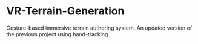 # VR-Terrain-Generation
Gesture-based immersive terrain authoring system. An updated version of the previous project using hand-tracking.

